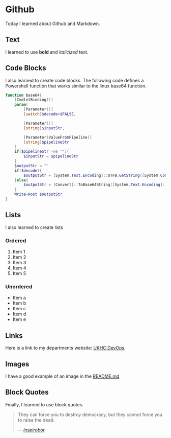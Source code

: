 # Github

Today I learned about Github and Markdown.

## Text

I learned to use **bold** and *italicized* text.


## Code Blocks

I also learned to create code blocks. The following code defines a 
Powershell function that works similar to the linux base64 function.

```powershell
function base64{
    [CmdletBinding()]
    param(
        [Parameter()]
        [switch]$decode=$FALSE,

        [Parameter()]
        [string]$inputStr,

        [Parameter(ValueFromPipeline)]
        [string]$pipelineStr        
    )
    if($pipelineStr -ne ""){
        $inputStr = $pipelineStr
    }
    $outputStr = ""
    if($decode){        
        $outputStr = [System.Text.Encoding]::UTF8.GetString([System.Convert]::FromBase64String($inputStr))
    }else{        
        $outputStr = [Convert]::ToBase64String([System.Text.Encoding]::UTF8.GetBytes($inputStr))
    }
    Write-Host $outputStr
}
```

## Lists

I also learned to create lists

### Ordered

1. Item 1 
2. Item 2
3. Item 3
4. Item 4
5. Item 5

### Unordered

- Item a
- Item b
- Item c
- Item d
- Item e

## Links

Here is a link to my departments website: [UKHC DevOps](https://devops.ukhc.org/).

## Images

I have a good example of an image in the [README.md](https://github.com/Mikie4/syslib-sp2024?tab=readme-ov-file)

## Block Quotes

Finally, I learned to use block quotes.

> They can force you to destroy democracy, but
> they cannot force you to raise the dead.
>
> -- <cite>[Inspirobot](https://inspirobot.me/)</cite>
